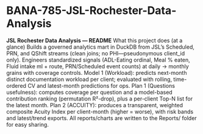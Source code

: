 # BANA-785-JSL-Rochester-Data-Analysis
**JSL Rochester Data Analysis — README**
What this project does (at a glance)
Builds a governed analytics mart in DuckDB from JSL’s Scheduled, PRN, and QShift streams (clean joins; no PHI—pseudonymous client_id only).
Engineers standardized signals (ADL-Eating ordinal, Meal % eaten, Fluid intake ml + route, PRN/Scheduled event counts) at daily → monthly grains with coverage controls.
Model 1 (Workload): predicts next-month distinct documentation workload per client; evaluated with rolling, time-ordered CV and latest-month predictions for ops.
Plan 1 (Questions usefulness): computes coverage per question and a model-based contribution ranking (permutation R²-drop), plus a per-client Top-N list for the latest month.
Plan 2 (ACCUITY): produces a transparent, weighted composite Acuity Index per client-month (higher = worse), with risk bands and latest/trend exports.
All reports/charts are written to the Reports/ folder for easy sharing.
